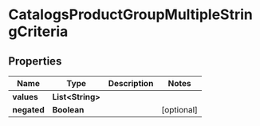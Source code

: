 

# CatalogsProductGroupMultipleStringCriteria

## Properties

Name | Type | Description | Notes
------------ | ------------- | ------------- | -------------
**values** | **List&lt;String&gt;** |  | 
**negated** | **Boolean** |  |  [optional]




